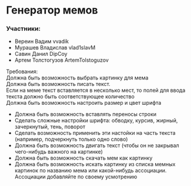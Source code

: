 # Генератор мемов

### Участники:
- Вереин Вадим vvadik
- Мурашев Владислав vlad1slavM
- Савин Данил DipCoy
- Артем Толстогузов ArtemTolstoguzov

Требования:  
Должна быть возможность выбрать картинку для мема  
Должна быть возможность писать текст.   
Если на меме текст вставляется в несколько мест, то полей для ввода текста должно быть соответствующее количество  
Должна быть возможность настроить размер и цвет шрифта  
* Должна быть возможность вставлять переносы строки
* Сделать сложные настройки шрифта: обводку, курсив, жирный, зачеркнутый, тень, поворот
* Сделать возможность применить эти настойки на часть текста (например, подчеркнуть только одно слово)
* Должна быть возможность двигать текст (чтобы он не закрывал чего-нибудь важного на картинке)
* Должна быть возможность скачать мем как картинку
* Должна быть возможность искать картинку из списка мемных картинок по названию мема или какой-нибудь ассоциации. Ассоциации добавляйте по своему усмотрению
